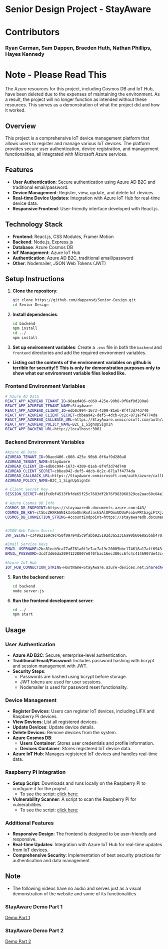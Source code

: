 # Senior Design Project - StayAware

# Contributors

### Ryan Carman, Sam Dappen, Braeden Huth, Nathan Phillips, Hayes Kennedy

# Note - Please Read This 
The Azure resources for this project, including Cosmos DB and IoT Hub, have been deleted due to the expenses of maintaining the environment. As a result, the project will no longer function as intended without these resources. This serves as a demonstration of what the project did and how it worked.

## Overview
This project is a comprehensive IoT device management platform that allows users to register and manage various IoT devices. The platform provides secure user authentication, device registration, and management functionalities, all integrated with Microsoft Azure services.

## Features
- **User Authentication**: Secure authentication using Azure AD B2C and traditional email/password.
- **Device Management**: Register, view, update, and delete IoT devices.
- **Real-time Device Updates**: Integration with Azure IoT Hub for real-time device data.
- **Responsive Frontend**: User-friendly interface developed with React.js.

## Technology Stack
- **Frontend**: React.js, CSS Modules, Framer Motion
- **Backend**: Node.js, Express.js
- **Database**: Azure Cosmos DB
- **IoT Management**: Azure IoT Hub
- **Authentication**: Azure AD B2C, traditional email/password
- **Other**: Nodemailer, JSON Web Tokens (JWT)

## Setup Instructions
1. **Clone the repository**:
    ```bash
    git clone https://github.com/dappensd/Senior-Design.git
    cd Senior-Design
    ```

2. **Install dependencies**:
    ```bash
    cd backend
    npm install
    cd ../
    npm install
    ```

3. **Set up environment variables**:
    Create a `.env` file in both the `backend` and `frontend` directories and add the required environment variables.
   
  -  __Listing out the contents of the environment variables on github is terrible for security!!! This is only for demonstration purposes only to show what our environment variable files looked like.__

### Frontend Environment Variables

```bash
# Azure AD Data
REACT_APP_AZUREAD_TENANT_ID=98aed406-c860-425e-90b8-0f6af9d280a8
REACT_APP_AZUREAD_TENANT_NAME=StayAware
REACT_APP_AZUREAD_CLIENT_ID=edb0c994-1673-4309-81eb-8f4f3d74d740
REACT_APP_AZUREAD_CLIENT_SECRET=cbbea942-def5-4dcb-8c2c-871a7f4774da
REACT_APP_AZUREAD_CALLBACK_URL=https://StayAware.onmicrosoft.com/auth/azure/callback
REACT_APP_AZUREAD_POLICY_NAME=B2C_1_SignUpSignIn
REACT_APP_BACKEND_URL=http://localhost:3001
```

### Backend Environment Variables

```bash
#Azure AD Data
AZUREAD_TENANT_ID=98aed406-c860-425e-90b8-0f6af9d280a8
AZUREAD_TENANT_NAME=StayAware
AZUREAD_CLIENT_ID=edb0c994-1673-4309-81eb-8f4f3d74d740
AZUREAD_CLIENT_SECRET=cbbea942-def5-4dcb-8c2c-871a7f4774da
AZUREAD_CALLBACK_URL=https://StayAware.onmicrosoft.com/auth/azure/callback
AZUREAD_POLICY_NAME=B2C_1_SignUpSignIn

# Client Secret Key
SESSION_SECRET=dd1fc6bf4533fbfde65f25c7683df2b76f983960329ce2aac60c04e187a337d2341b4523d84e250d92e60b07f9b63f1fa374f776d72385675ac768abcd06340f

# Azure Cosmos DB Info
COSMOS_DB_ENDPOINT=https://stayawaredb.documents.azure.com:443/
COSMOS_DB_KEY=ct5bcZHXK6GN1kIsGoQhnRxAlask5AlQPOmoUDUoPsobvPRtbagiFtXjz8eg5dUALixAhY54CWK0ACDbAzt2kA==
COSMOS_DB_CONNECTION_STRING=AccountEndpoint=https://stayawaredb.documents.azure.com:443/;AccountKey=ct5bcZHXK6GN1kIsGoQhnRxAlask5AlQPOmoUDUoPsobvPRtbagiFtXjz8eg5dUALixAhY54CWK0ACDbAzt2kA==;


#JSON Web Token Secret
JWT_SECRET=c349a2169c9c450f09794d5c9fabb925192d3a52316a90b60e8a5bab4707bf94ab5dc85bb9dd38491700dc239e5c4a4f5c9390b8880932b3eec464e044de4778

#Email Service Keys
EMAIL_USERNAME=2bc81ecb9ca77a6761a0f1e7ac7a19c20005bbc174618a17aff6943f2a47633526a8da50c82f84df0b2a1b0d8aa78d8b00c7a722ca7c52aec029dfaa06e67fb2 
EMAIL_PASSWORD=3cdf3d66da20941228007e0f0fbac16ec380cc6fc4c4146907de43c45031f397747494c0fa3767deea07a1423177640a536f644d403bd673be0791787c45509e

#Azure IoT Hub
IOT_HUB_CONNECTION_STRING=HostName=StayAware.azure-devices.net;SharedAccessKeyName=iothubowner;SharedAccessKey=PkV74y+1s3JtKgOdflRRtJ+TxYnHScBtGAIoTIIn/JA=
```

5. **Run the backend server**:
    ```bash
    cd backend
    node server.js
    ```

6. **Run the frontend development server**:
    ```bash
    cd ../
    npm start
    ```

## Usage

### User Authentication
- **Azure AD B2C**: Secure, enterprise-level authentication.
- **Traditional Email/Password**: Includes password hashing with bcrypt and session management with JWT.
- **Security Steps**:
  - Passwords are hashed using bcrypt before storage.
  - JWT tokens are used for user sessions.
  - Nodemailer is used for password reset functionality.

### Device Management
- **Register Devices**: Users can register IoT devices, including LIFX and Raspberry Pi devices.
- **View Devices**: List all registered devices.
- **Update Devices**: Update device details.
- **Delete Devices**: Remove devices from the system.
- **Azure Cosmos DB**:
  - **Users Container**: Stores user credentials and profile information.
  - **Devices Container**: Stores registered IoT device data.
- **Azure IoT Hub**: Manages registered IoT devices and handles real-time data.

### Raspberry Pi Integration
- **Setup Script**: Downloads and runs locally on the Raspberry Pi to configure it for the project.
    - To see the script: [click here:](public/downloads/setupStayAware.sh)
- **Vulnerability Scanner**: A script to scan the Raspberry Pi for vulnerabilities.
    - To see the script: [click here:](public/downloads/iotDeviceManager.js)

### Additional Features
- **Responsive Design**: The frontend is designed to be user-friendly and responsive.
- **Real-time Updates**: Integration with Azure IoT Hub for real-time updates from IoT devices.
- **Comprehensive Security**: Implementation of best security practices for authentication and data management.

## Note  
- The following videos have no audio and serves just as a visual demonstration of the website and some of its functionalities
### StayAware Demo Part 1
[Demo Part 1](https://github.com/dappensd/Senior-Design/raw/main/public/videos/StayAwareDemoPart1.mp4)

### StayAware Demo Part 2
[Demo Part 2](https://github.com/dappensd/Senior-Design/raw/main/public/videos/StayAwareDemo_Part2.mp4)




